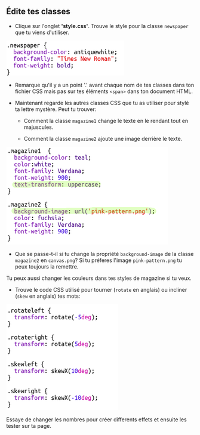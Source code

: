 ## Édite tes classes

+ Clique sur l'onglet __'style.css'__. Trouve le style pour la classe `newspaper` que tu viens d'utiliser.

![screenshot](images/letter-newspaper.png)

+ Remarque qu'il y a un point '.' avant chaque nom de tes classes dans ton fichier CSS mais pas sur tes éléments `<span>` dans ton document HTML.

+ Maintenant regarde les autres classes CSS que tu as utiliser pour stylé ta lettre mystère. Peut tu trouver:

	+ Comment la classe `magazine1` change le texte en le rendant tout en majuscules.

	+ Comment la classe `magazine2` ajoute une image derrière le texte.

![screenshot](images/letter-magazines.png)

+ Que se passe-t-il si tu change la propriété `background-image` de la classe `magazine2` en `canvas.png`? Si tu préferes l'image `pink-pattern.png` tu peux toujours la remettre.

Tu peux aussi changer les couleurs dans tes styles de magazine si tu veux.

+ Trouve le code CSS utilisé pour tourner (`rotate` en anglais) ou incliner (`skew` en anglais) tes mots:

![screenshot](images/letter-rotate-skew.png)

Essaye de changer les nombres pour créer differents effets et ensuite les tester sur ta page.


